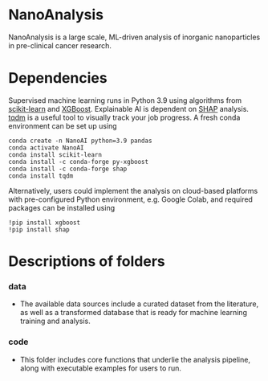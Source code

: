 # NanoAnalysis
NanoAnalysis is a large scale, ML-driven analysis of inorganic nanoparticles in pre-clinical cancer research.

# Dependencies
Supervised machine learning runs in Python 3.9 using algorithms from [scikit-learn](https://scikit-learn.org/stable/) and [XGBoost](https://xgboost.readthedocs.io/en/stable/). Explainable AI is dependent on [SHAP](https://github.com/slundberg/shap) analysis. [tqdm](https://github.com/tqdm/tqdm) is a useful tool to visually track your job progress. A fresh conda environment can be set up using

```
conda create -n NanoAI python=3.9 pandas
conda activate NanoAI
conda install scikit-learn
conda install -c conda-forge py-xgboost
conda install -c conda-forge shap
conda install tqdm
```
Alternatively, users could implement the analysis on cloud-based platforms with pre-configured Python environment, e.g. Google Colab, and required packages can be installed using

```
!pip install xgboost
!pip install shap
```

# Descriptions of folders
### data
* The available data sources include a curated dataset from the literature, as well as a transformed database that is ready for machine learning training and analysis.

### code
* This folder includes core functions that underlie the analysis pipeline, along with executable examples for users to run.
